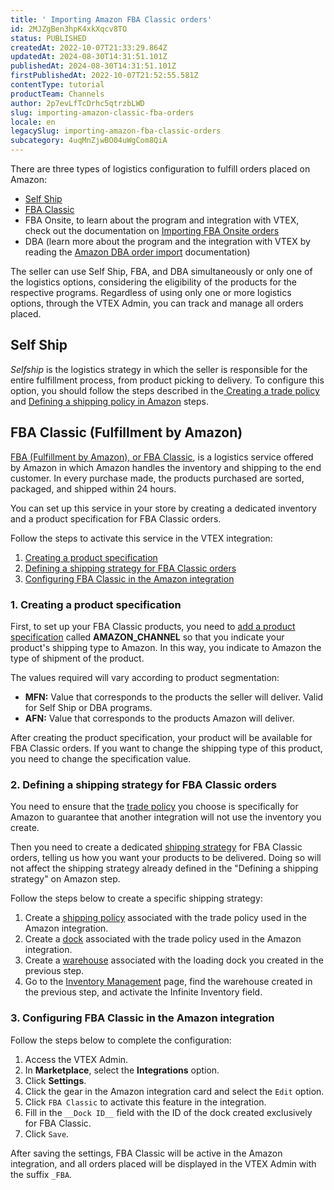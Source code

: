 ```yaml
---
title: ' Importing Amazon FBA Classic orders'
id: 2MJZgBen3hpK4xkXqcv8TO
status: PUBLISHED
createdAt: 2022-10-07T21:33:29.864Z
updatedAt: 2024-08-30T14:31:51.101Z
publishedAt: 2024-08-30T14:31:51.101Z
firstPublishedAt: 2022-10-07T21:52:55.581Z
contentType: tutorial
productTeam: Channels
author: 2p7evLfTcDrhc5qtrzbLWD
slug: importing-amazon-classic-fba-orders
locale: en
legacySlug: importing-amazon-fba-classic-orders
subcategory: 4uqMnZjwBO04uWgCom8QiA
---
```


There are three types of logistics configuration to fulfill orders placed on Amazon:  

- [Self Ship](#self-ship)  
- [FBA Classic](#FBA-Classic-(-Fulfillment-by-Amazon)) 
- FBA Onsite, to learn about the program and integration with VTEX, check out the documentation on [Importing FBA Onsite orders](https://help.vtex.com/pt/tutorial/importacao-de-pedidos-amazon-fba-onsite--7gNpMDDchHo29fu3Sbvl1n) 
- DBA (learn more about the program and the integration with VTEX by reading the [Amazon DBA order import](https://help.vtex.com/pt/tutorial/importacao-de-pedidos-amazon-dba--1um6EfKlALGsHzERbH7jig) documentation)  

The seller can use Self Ship, FBA, and DBA simultaneously or only one of the logistics options, considering the eligibility of the products for the respective programs. Regardless of using only one or more logistics options, through the VTEX Admin, you can track and manage all orders placed.  

## Self Ship  

*Selfship* is the logistics strategy in which the seller is responsible for the entire fulfillment process, from product picking to delivery. To configure this option, you should follow the steps described in the[ Creating a trade policy](https://help.vtex.com/pt/tutorial/o-que-e-uma-politica-comercial--563tbcL0TYKEKeOY4IAgAE) and [Defining a shipping policy in Amazon](https://help.vtex.com/pt/tracks/configurar-integracao-com-a-amazon--6sgd4Pagy3wNsWKBvmIFrP/37hdzaRUhJqRfXH1bIRXAa#definicao-da-estrategia-de-envio) steps.  

## FBA Classic (Fulfillment by Amazon)  

[FBA (Fulfillment by Amazon), or FBA Classic](https://venda.amazon.com.br/cresca/fba), is a logistics service offered by Amazon in which Amazon handles the inventory and shipping to the end customer. In every purchase made, the products purchased are sorted, packaged, and shipped within 24 hours.  

You can set up this service in your store by creating a dedicated inventory and a product specification for FBA Classic orders.  

Follow the steps to activate this service in the VTEX integration:  

  1.	[Creating a product specification](#Creating-a-product-specification)  
  2.	[Defining a shipping strategy for FBA Classic orders](#Defining-a-shipping-strategy-for-FBA-Classic-orders)  
  3.	[Configuring FBA Classic in the Amazon integration](Configuring-FBA-Classic-in-the-Amazon-integration)  

### 1. Creating a product specification  

First, to set up your FBA Classic products, you need to [add a product specification](https://help.vtex.com/pt/tutorial/cadastrar-especificacoes-ou-campos-de-produto--tutorials_106) called __AMAZON_CHANNEL__ so that you indicate your product's shipping type to Amazon. In this way, you indicate to Amazon the type of shipment of the product.  

The values required will vary according to product segmentation:  

- __MFN:__ Value that corresponds to the products the seller will deliver. Valid for Self Ship or DBA programs.  
- __AFN:__ Value that corresponds to the products Amazon will deliver.  

After creating the product specification, your product will be available for FBA Classic orders. If you want to change the shipping type of this product, you need to change the specification value.  

### 2. Defining a shipping strategy for FBA Classic orders   
<div class="alert alert-info">
You need to ensure that the <a href=https://help.vtex.com/pt/tutorial/como-funciona-uma-politica-comercial--6Xef8PZiFm40kg2STrMkMV>trade policy</a> you choose is specifically for Amazon to guarantee that another integration will not use the inventory you create. 
</div> 

Then you need to create a dedicated [shipping strategy](https://help.vtex.com/pt/tutorial/estrategia-de-envio--58vLBDbjYVQzJ6rRc5QNz3) for FBA Classic orders, telling us how you want your products to be delivered. Doing so will not affect the shipping strategy already defined in the "Defining a shipping strategy" on Amazon step.  

Follow the steps below to create a specific shipping strategy:  

  1.	Create a [shipping policy](https://help.vtex.com/pt/tutorial/politica-de-envio--tutorials_140#cadastrar-uma-politica-de-envio) associated with the trade policy used in the Amazon integration.  
  2.	Create a [dock](https://help.vtex.com/pt/tutorial/como-cadastrar-doca--7K3FultD8I2cuuA6iyGEiW) associated with the trade policy used in the Amazon integration.  
  3.	Create a [warehouse](https://help.vtex.com/pt/tutorial/gerenciar-estoque--tutorials_137) associated with the loading dock you created in the previous step.  
  4.	Go to the [Inventory Management](https://help.vtex.com/pt/tutorial/managing-stock-items--tutorials_139) page, find the warehouse created in the previous step, and activate the Infinite Inventory field.  

### 3. Configuring FBA Classic in the Amazon integration  

Follow the steps below to complete the configuration:  

1.	Access the VTEX Admin.  
2.	In __Marketplace__, select the __Integrations__ option.
3.	Click __Settings__.  
4.	Click the gear <i class="fas fa-cog"></i> in the Amazon integration card and select the `Edit` option.  
5.	Click `FBA Classic` <i class="fas fa-toggle-on"></i> to activate this feature in the integration.  
6.	Fill in the `__Dock ID__` field with the ID of the dock created exclusively for FBA Classic.  
7.	Click `Save`.  

After saving the settings, FBA Classic will be active in the Amazon integration, and all orders placed will be displayed in the VTEX Admin with the suffix `_FBA`.

